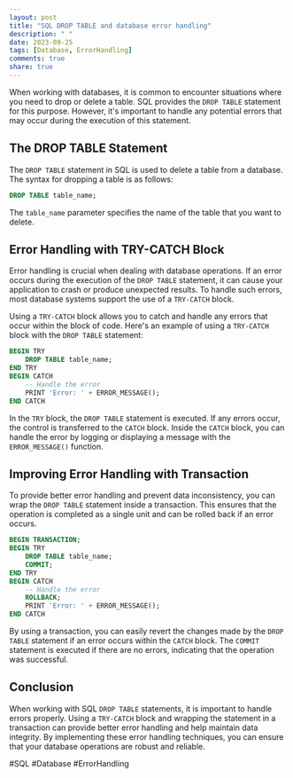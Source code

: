 ```yaml
---
layout: post
title: "SQL DROP TABLE and database error handling"
description: " "
date: 2023-09-25
tags: [Database, ErrorHandling]
comments: true
share: true
---
```


When working with databases, it is common to encounter situations where you need to drop or delete a table. SQL provides the `DROP TABLE` statement for this purpose. However, it's important to handle any potential errors that may occur during the execution of this statement.

## The DROP TABLE Statement

The `DROP TABLE` statement in SQL is used to delete a table from a database. The syntax for dropping a table is as follows:

```sql
DROP TABLE table_name;
```

The `table_name` parameter specifies the name of the table that you want to delete.

## Error Handling with TRY-CATCH Block

Error handling is crucial when dealing with database operations. If an error occurs during the execution of the `DROP TABLE` statement, it can cause your application to crash or produce unexpected results. To handle such errors, most database systems support the use of a `TRY-CATCH` block.

Using a `TRY-CATCH` block allows you to catch and handle any errors that occur within the block of code. Here's an example of using a `TRY-CATCH` block with the `DROP TABLE` statement:

```sql
BEGIN TRY
    DROP TABLE table_name;
END TRY
BEGIN CATCH
    -- Handle the error
    PRINT 'Error: ' + ERROR_MESSAGE();
END CATCH
```

In the `TRY` block, the `DROP TABLE` statement is executed. If any errors occur, the control is transferred to the `CATCH` block. Inside the `CATCH` block, you can handle the error by logging or displaying a message with the `ERROR_MESSAGE()` function.

## Improving Error Handling with Transaction

To provide better error handling and prevent data inconsistency, you can wrap the `DROP TABLE` statement inside a transaction. This ensures that the operation is completed as a single unit and can be rolled back if an error occurs.

```sql
BEGIN TRANSACTION;
BEGIN TRY
    DROP TABLE table_name;
    COMMIT;
END TRY
BEGIN CATCH
    -- Handle the error
    ROLLBACK;
    PRINT 'Error: ' + ERROR_MESSAGE();
END CATCH
```

By using a transaction, you can easily revert the changes made by the `DROP TABLE` statement if an error occurs within the `CATCH` block. The `COMMIT` statement is executed if there are no errors, indicating that the operation was successful.

## Conclusion

When working with SQL `DROP TABLE` statements, it is important to handle errors properly. Using a `TRY-CATCH` block and wrapping the statement in a transaction can provide better error handling and help maintain data integrity. By implementing these error handling techniques, you can ensure that your database operations are robust and reliable.

#SQL #Database #ErrorHandling